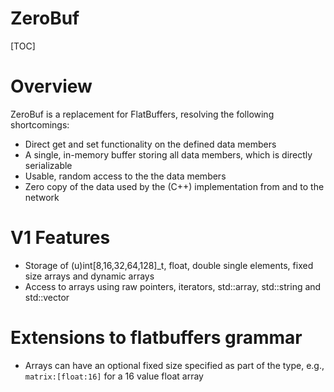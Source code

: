 ZeroBuf
=======

[TOC]

# Overview

ZeroBuf is a replacement for FlatBuffers, resolving the following
shortcomings:

* Direct get and set functionality on the defined data members
* A single, in-memory buffer storing all data members, which is directly
  serializable
* Usable, random access to the the data members
* Zero copy of the data used by the (C++) implementation from and to the network

# V1 Features

* Storage of (u)int[8,16,32,64,128]_t, float, double single elements, fixed
  size arrays and dynamic arrays
* Access to arrays using raw pointers, iterators, std::array,
  std::string and std::vector

# Extensions to flatbuffers grammar

* Arrays can have an optional fixed size specified as part of the type,
  e.g., ```matrix:[float:16]``` for a 16 value float array
